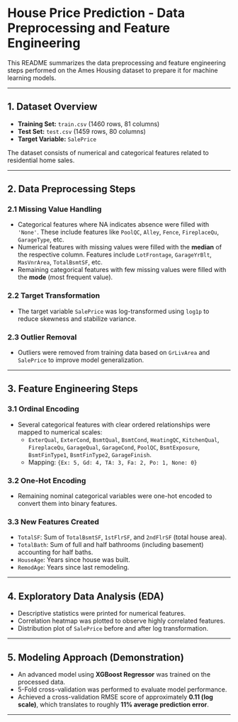 
# House Price Prediction - Data Preprocessing and Feature Engineering

This README summarizes the data preprocessing and feature engineering steps performed on the Ames Housing dataset to prepare it for machine learning models.

---

## 1. Dataset Overview
- **Training Set:** `train.csv` (1460 rows, 81 columns)
- **Test Set:** `test.csv` (1459 rows, 80 columns)
- **Target Variable:** `SalePrice`

The dataset consists of numerical and categorical features related to residential home sales.

---

## 2. Data Preprocessing Steps

### 2.1 Missing Value Handling
- Categorical features where NA indicates absence were filled with `'None'`. These include features like `PoolQC`, `Alley`, `Fence`, `FireplaceQu`, `GarageType`, etc.
- Numerical features with missing values were filled with the **median** of the respective column. Features include `LotFrontage`, `GarageYrBlt`, `MasVnrArea`, `TotalBsmtSF`, etc.
- Remaining categorical features with few missing values were filled with the **mode** (most frequent value).

### 2.2 Target Transformation
- The target variable `SalePrice` was log-transformed using `log1p` to reduce skewness and stabilize variance.

### 2.3 Outlier Removal
- Outliers were removed from training data based on `GrLivArea` and `SalePrice` to improve model generalization.

---

## 3. Feature Engineering Steps

### 3.1 Ordinal Encoding
- Several categorical features with clear ordered relationships were mapped to numerical scales:
    - `ExterQual`, `ExterCond`, `BsmtQual`, `BsmtCond`, `HeatingQC`, `KitchenQual`, `FireplaceQu`, `GarageQual`, `GarageCond`, `PoolQC`, `BsmtExposure`, `BsmtFinType1`, `BsmtFinType2`, `GarageFinish`.
    - Mapping: `{Ex: 5, Gd: 4, TA: 3, Fa: 2, Po: 1, None: 0}`

### 3.2 One-Hot Encoding
- Remaining nominal categorical variables were one-hot encoded to convert them into binary features.

### 3.3 New Features Created
- `TotalSF`: Sum of `TotalBsmtSF`, `1stFlrSF`, and `2ndFlrSF` (total house area).
- `TotalBath`: Sum of full and half bathrooms (including basement) accounting for half baths.
- `HouseAge`: Years since house was built.
- `RemodAge`: Years since last remodeling.

---

## 4. Exploratory Data Analysis (EDA)
- Descriptive statistics were printed for numerical features.
- Correlation heatmap was plotted to observe highly correlated features.
- Distribution plot of `SalePrice` before and after log transformation.

---

## 5. Modeling Approach (Demonstration)
- An advanced model using **XGBoost Regressor** was trained on the processed data.
- 5-Fold cross-validation was performed to evaluate model performance.
- Achieved a cross-validation RMSE score of approximately **0.11 (log scale)**, which translates to roughly **11% average prediction error**.

---


